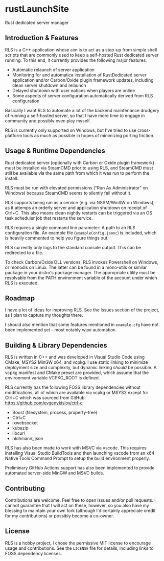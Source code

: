 # rustLaunchSite
Rust dedicated server manager

## Introduction & Features
RLS is a C++ application whose aim is to act as a step-up from simple shell scripts that are commonly used to keep a self-hosted Rust dedicated server running. To this end, it currently provides the following major features:
- Automatic relaunch of server application
- Monitoring for and automatica installation of RustDedicated server application and/or Carbon/Oxide plugin framework updates, including clean server shutdown and relaunch
- Delayed shutdown with user notices when players are online
- Some aspects of server configuration automatically derived from RLS configuration

Basically I want RLS to automate a lot of the backend maintenance drudgery of running a self-hosted server, so that I have more time to engage in community and possibly even play myself.

RLS is currently only supported on Windows, but I've tried to use cross-platform tools as much as possible in hopes of minimizing porting friction.

## Usage & Runtime Dependencies
Rust dedicated server (optionally with Carbon or Oxide plugin framework) must be installed via SteamCMD prior to using RLS, and SteamCMD must still be available via the same path from which it was run to perform the install.

RLS must be run with elevated permissions ("Run As Administrator" on Windows) because SteamCMD seems to silently fail without it.

RLS supports being run as a service (e.g. via NSSM/WinSW on Windows), as it attemps an orderly server and application shutdown on receipt of Ctrl+C. This also means clean nightly restarts can be triggered via an OS task scheduler job that restarts the service.

RLS requires a single command line parameter: A path to an RLS configuration file. An example file (`exampleConfig.jsonc`) is included, which is heavily commented to help you figure things out.

RLS currently only logs to the standard console output. This can be redirected to a file.

To check Carbon/Oxide DLL versions, RLS invokes Powershell on Windows, or monodis on Linux. The latter can be found in a mono-utils or similar package in your distro's package manager. The appropriate utility must be resolvable from the PATH environment variable of the account under which RLS is executed.

## Roadmap
I have a lot of ideas for improving RLS. See the Issues section of the project, as I plan to capture my thoughts there.

I should also mention that some features mentioned in `example.cfg` have not been implemented yet - most notably wipe automation.

## Building & Library Dependencies
RLS is written in C++ and was developed in Visual Studio Code using CMake, MSYS2 MinGW x64, and vcpkg. I use static linking to minimize deployment size and complexity, but dynamic linking _should_ be possible. A vcpkg manifest and CMake preset are provided, which assume that the environment variable VCPKG_ROOT is defined.

RLS currently has the following FOSS library dependencies without modifications, all of which are available via vcpkg or MSYS2 except for Ctrl+C which was sourced from GitHub: https://github.com/evgenykislov/ctrl-c
- Boost (filesystem, process, property-tree)
- Ctrl+C
- ixwebsocket
- kubazip
- libcurl
- nlohmann_json

RLS has also been made to work with MSVC via vscode. This requires installing Visual Studio BuildTools and then launching vscode from an x64 Native Tools Command Prompt to setup the build environment properly.

Preliminary GitHub Actions support has also been implemented to provide automated server-side MinGW and MSVC builds.

## Contributing
Contributions are welcome. Feel free to open issues and/or pull requests. I cannot guarantee that I will act on these, however, so you also have my blessing to maintain your own fork (although I'd certainly appreciate credit for my contributions) or possibly become a co-owner.

## License
RLS is a hobby project, I chose the permissive MIT license to encourage usage and contributions. See the `LICENSE` file for details, including links to FOSS dependency licenses.
